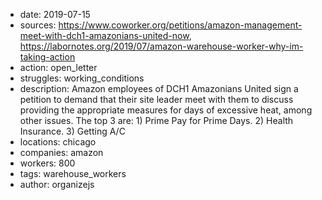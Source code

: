 - date: 2019-07-15
- sources: https://www.coworker.org/petitions/amazon-management-meet-with-dch1-amazonians-united-now, https://labornotes.org/2019/07/amazon-warehouse-worker-why-im-taking-action
- action: open_letter
- struggles: working_conditions
- description: Amazon employees of DCH1 Amazonians United sign a petition to demand that their site leader meet with them to discuss providing the appropriate measures for days of excessive heat, among other issues. The top 3 are: 1) Prime Pay for Prime Days. 2) Health Insurance. 3) Getting A/C
- locations: chicago
- companies: amazon
- workers: 800
- tags: warehouse_workers
- author: organizejs
